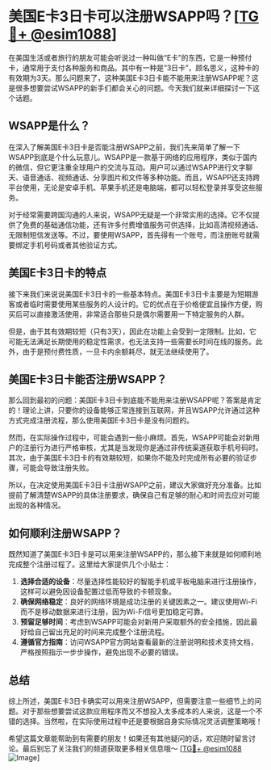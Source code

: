# 美国E卡3日卡可以注册WSAPP吗？[[TG💪+ @esim1088](https://t.me/s/esim1088)]

在美国生活或者旅行的朋友可能会听说过一种叫做“E卡”的东西，它是一种预付卡，通常用于支付各种服务和商品。其中有一种是“3日卡”，顾名思义，这种卡的有效期为3天。那么问题来了，这种美国E卡3日卡能不能用来注册WSAPP呢？这是很多想要尝试WSAPP的新手们都会关心的问题。今天我们就来详细探讨一下这个话题。

## WSAPP是什么？

在深入了解美国E卡3日卡是否能注册WSAPP之前，我们先来简单了解一下WSAPP到底是个什么玩意儿。WSAPP是一款基于网络的应用程序，类似于国内的微信，但它更注重全球用户的交流与互动。用户可以通过WSAPP进行文字聊天、语音通话、视频通话、分享图片和文件等多种功能。而且，WSAPP还支持跨平台使用，无论是安卓手机、苹果手机还是电脑端，都可以轻松登录并享受这些服务。

对于经常需要跨国沟通的人来说，WSAPP无疑是一个非常实用的选择。它不仅提供了免费的基础通信功能，还有许多付费增值服务可供选择，比如高清视频通话、无限制短信发送等。不过，要使用WSAPP，首先得有一个账号，而注册账号就需要绑定手机号码或者其他验证方式。

## 美国E卡3日卡的特点

接下来我们来说说美国E卡3日卡的一些基本特点。美国E卡3日卡主要是为短期游客或者临时需要使用某些服务的人设计的。它的优点在于价格便宜且操作方便，购买后可以直接激活使用，非常适合那些只是偶尔需要用一下特定服务的人群。

但是，由于其有效期较短（只有3天），因此在功能上会受到一定限制。比如，它可能无法满足长期使用的稳定性需求，也无法支持一些需要长时间在线的服务。此外，由于是预付费性质，一旦卡内余额耗尽，就无法继续使用了。

## 美国E卡3日卡能否注册WSAPP？

那么回到最初的问题：美国E卡3日卡到底能不能用来注册WSAPP呢？答案是肯定的！理论上讲，只要你的设备能够正常连接到互联网，并且WSAPP允许通过这种方式完成注册流程，那么使用美国E卡3日卡是没有问题的。

然而，在实际操作过程中，可能会遇到一些小麻烦。首先，WSAPP可能会对新用户的注册行为进行严格审核，尤其是当发现你是通过非传统渠道获取手机号码时。其次，由于美国E卡3日卡的有效期较短，如果你不能及时完成所有必要的验证步骤，可能会导致注册失败。

所以，在决定使用美国E卡3日卡注册WSAPP之前，建议大家做好充分准备。比如提前了解清楚WSAPP的具体注册要求，确保自己有足够的耐心和时间去应对可能出现的各种情况。

## 如何顺利注册WSAPP？

既然知道了美国E卡3日卡是可以用来注册WSAPP的，那么接下来就是如何顺利地完成整个注册过程了。这里给大家提供几个小贴士：

1. **选择合适的设备**：尽量选择性能较好的智能手机或平板电脑来进行注册操作，这样可以避免因设备配置过低而导致的卡顿现象。
2. **确保网络稳定**：良好的网络环境是成功注册的关键因素之一。建议使用Wi-Fi而不是移动数据来进行注册，因为Wi-Fi信号更加稳定可靠。
3. **预留足够时间**：考虑到WSAPP可能会对新用户采取额外的安全措施，因此最好给自己留出充足的时间来完成整个注册流程。
4. **遵循官方指南**：访问WSAPP官方网站查看最新的注册说明和技术支持文档，严格按照指示一步步操作，避免出现不必要的错误。

## 总结

综上所述，美国E卡3日卡确实可以用来注册WSAPP，但需要注意一些细节上的问题。对于那些想要尝试这款应用程序而又不想投入太多成本的人来说，这是一个不错的选择。当然啦，在实际使用过程中还是要根据自身实际情况灵活调整策略哦！

希望这篇文章能帮助到有需要的朋友！如果还有其他疑问的话，欢迎随时留言讨论。最后别忘了关注我们的频道获取更多相关信息哦～ [[TG💪+ @esim1088](https://t.me/s/esim1088) ![Image](https://i.postimg.cc/4NQfJmqS/Snipaste-2025-05-13-00-14-12.png)]